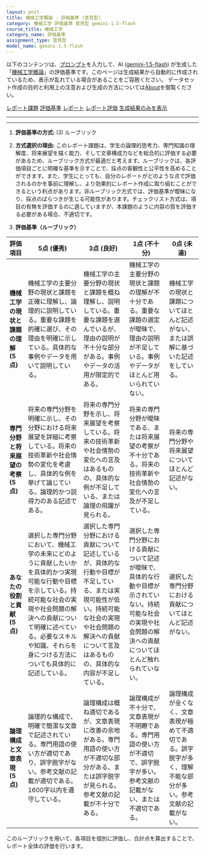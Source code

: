 ```yaml
---
layout: post
title: 機械工学概論 - 評価基準 (意見型)
category: 機械工学 評価基準 意見型 gemini-1.5-flash
course_title: 機械工学
category_name: 評価基準
assignment_type: 意見型
model_name: gemini-1.5-flash
---
```


以下のコンテンツは、[プロンプト](http://127.0.0.1:8000/generated/機械工学/gemini-1.5-flash/prompt_評価基準-意見型.md)を入力して、AI ([gemini-1.5-flash](contents/gemini-1.5-flash)) が生成した「[機械工学概論](/contents/機械工学/)」の評価基準です。このページは生成結果から自動的に作成されているため、表示が乱れている場合があることをご容赦ください。
データセット作成の目的と利用上の注意および生成の方法については[About](/About)を御覧ください。

[レポート課題](../レポート課題-意見型)
[評価基準](../評価基準-意見型)
[レポート](../レポート-意見型)
[レポート評価](../レポート評価-意見型)
[生成結果のみを表示](http://127.0.0.1:8000/generated/機械工学/gemini-1.5-flash/評価基準-意見型.md)
  

***
***
  
1. **評価基準の方式:** (3) ルーブリック

2. **方式選択の理由:** このレポート課題は、学生の論理的思考力、専門知識の理解度、将来展望を描く能力、そして文章構成力などを総合的に評価する必要があるため、ルーブリック方式が最適だと考えます。ルーブリックは、各評価項目ごとに明確な基準を示すことで、採点の客観性と公平性を高めることができます。また、学生にとっても、自分のレポートがどのような点で評価されるのかを事前に理解し、より効果的にレポート作成に取り組むことができるという利点があります。非ルーブリック方式では、評価基準が曖昧になり、採点のばらつきが生じる可能性があります。チェックリスト方式は、項目の有無を評価するのに適していますが、本課題のように内容の質を評価する必要がある場合、不適切です。


3. **評価基準（ルーブリック）**

| 評価項目 | 5点 (優秀) | 3点 (良好) | 1点 (不十分) | 0点 (未達) |
|---|---|---|---|---|
| **機械工学の現状と課題の理解 (5点)** | 機械工学の主要分野の現状と課題を正確に理解し、論理的に説明している。重要な課題を的確に選び、その理由を明確に示している。具体的な事例やデータを用いて説明している。 | 機械工学の主要分野の現状と課題を概ね理解し、説明している。重要な課題を選んでいるが、理由の説明が不十分な部分がある。事例やデータの活用が限定的である。 | 機械工学の主要分野の現状と課題の理解が不十分である。重要な課題の選定が曖昧で、理由の説明が不足している。事例やデータがほとんど用いられていない。 | 機械工学の現状と課題についてほとんど記述がない、または誤解に基づいた記述をしている。 |
| **専門分野と将来展望の考察 (5点)** | 将来の専門分野を明確に示し、その分野における将来展望を詳細に考察している。将来の技術革新や社会情勢の変化を考慮し、具体的な例を挙げて論じている。論理的かつ説得力のある記述である。 | 将来の専門分野を示し、将来展望を考察している。将来の技術革新や社会情勢の変化への言及はあるものの、具体的な例が不足している、または論理の飛躍が見られる。 | 将来の専門分野が曖昧である、または将来展望の考察が不十分である。将来の技術革新や社会情勢の変化への言及が不足している。 | 将来の専門分野や将来展望についてほとんど記述がない。 |
| **あなたの役割と貢献 (5点)** | 選択した専門分野において、機械工学の未来にどのように貢献したいかを具体的かつ実現可能な行動や目標を示している。持続可能な社会の実現や社会問題の解決への貢献について明確に述べている。必要なスキルや知識、それらを身につける方法についても具体的に記述している。 | 選択した専門分野における貢献について記述しているが、具体的な行動や目標が不足している、または実現可能性が低い。持続可能な社会の実現や社会問題の解決への貢献について言及はあるものの、具体的な内容が不足している。 | 選択した専門分野における貢献について記述が曖昧で、具体的な行動や目標が示されていない。持続可能な社会の実現や社会問題の解決への貢献についてほとんど触れられていない。 | 選択した専門分野における貢献についてほとんど記述がない。 |
| **論理構成と文章表現 (5点)** | 論理的な構成で、明確で簡潔な文章で記述されている。専門用語の使い方が適切であり、誤字脱字がない。参考文献の記載が適切である。1600字以内を遵守している。 | 論理構成は概ね適切であるが、文章表現に改善の余地がある。専門用語の使い方が不適切な部分がある、または誤字脱字が見られる。参考文献の記載が不十分である。 | 論理構成が不十分で、文章表現が不明瞭である。専門用語の使い方が不適切で、誤字脱字が多い。参考文献の記載がない、または不適切である。 | 論理構成が全くなく、文章表現が極めて不適切である。誤字脱字が多く、理解不能な部分が多い。参考文献の記載がない。 |


このルーブリックを用いて、各項目を個別に評価し、合計点を算出することで、レポート全体の評価を行います。
